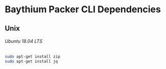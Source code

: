 # Baythium Packer CLI Dependencies

## Unix

###### Ubuntu 18.04 LTS

```bash
sudo apt-get install zip
sudo apt-get install jq
```